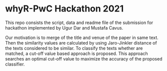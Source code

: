 # whyR-PwC Hackathon 2021

This repo consists the script, data and readme file of the submission for hackathon implemented by Ugur Dar and Mustafa Cavus.

Our motivation is to merge of the title and venue of the paper in same text. Then the similarity values are 
calculated by using Jaro-Jinkler distance of the texts considered to be similar. To classify the texts whether 
are matched, a cut-off value based approach is proposed. This approach searches an optimal cut-off value to maximize the accuracy 
of the proposed classifier.
